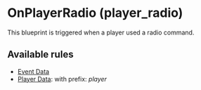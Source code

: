 # OnPlayerRadio (player_radio)

This blueprint is triggered when a player used a radio command.

## Available rules

- [Event Data](GlobalEventData.md)
- [Player Data](GlobalPlayerData.md): with prefix: *player*
